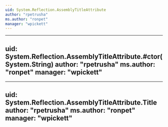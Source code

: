 ```yaml
---
uid: System.Reflection.AssemblyTitleAttribute
author: "rpetrusha"
ms.author: "ronpet"
manager: "wpickett"
---
```


---
uid: System.Reflection.AssemblyTitleAttribute.#ctor(System.String)
author: "rpetrusha"
ms.author: "ronpet"
manager: "wpickett"
---

---
uid: System.Reflection.AssemblyTitleAttribute.Title
author: "rpetrusha"
ms.author: "ronpet"
manager: "wpickett"
---
